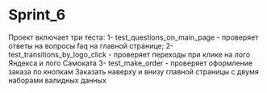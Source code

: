 # Sprint_6

Проект включает три теста:
1- test_questions_on_main_page - проверяет ответы на вопросы faq на главной странице;
2- test_transitions_by_logo_click - проверяет переходы при клике на лого Яндекса и лого Самоката
3- test_make_order - проверяет оформление заказа по кнопкам Заказать наверху и внизу главной страницы с двумя наборами валидных данных

